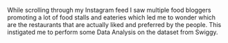 While scrolling through my Instagram feed I saw multiple food bloggers promoting a lot of food stalls and eateries which led me to wonder which are the restaurants that are actually liked and preferred by the people. This instigated me to perform some Data Analysis on the dataset from Swiggy.
